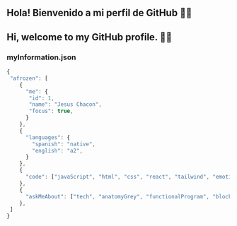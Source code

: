 ## Hola! Bienvenido a mi perfil de GitHub 🖐🏼
## Hi, welcome to my GitHub profile. 🖐🏼

### myInformation.json

```js
{
 "afrozen": [
    {
      "me": {
       "id": 1,
       "name": "Jesus Chacon",
       "focus": true,
      }
    },
    {
      "languages": {
        "spanish": "native",
        "english": "a2",
      }
    },
    {
      "code": ["javaScript", "html", "css", "react", "tailwind", "emotion", "typeScript", "vitest", "redux", "zustand"]
    },
    {
      "askMeAbout": ["tech", "anatomyGrey", "functionalProgram", "blockchain", "web dev", "autodidact"]
    },
 ]
}
